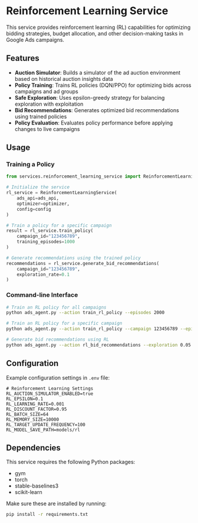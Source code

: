 # Reinforcement Learning Service

This service provides reinforcement learning (RL) capabilities for optimizing bidding strategies, budget allocation, and other decision-making tasks in Google Ads campaigns.

## Features

- **Auction Simulator**: Builds a simulator of the ad auction environment based on historical auction insights data
- **Policy Training**: Trains RL policies (DQN/PPO) for optimizing bids across campaigns and ad groups
- **Safe Exploration**: Uses epsilon-greedy strategy for balancing exploration with exploitation
- **Bid Recommendations**: Generates optimized bid recommendations using trained policies
- **Policy Evaluation**: Evaluates policy performance before applying changes to live campaigns

## Usage

### Training a Policy

```python
from services.reinforcement_learning_service import ReinforcementLearningService

# Initialize the service
rl_service = ReinforcementLearningService(
    ads_api=ads_api,
    optimizer=optimizer,
    config=config
)

# Train a policy for a specific campaign
result = rl_service.train_policy(
    campaign_id="123456789",
    training_episodes=1000
)

# Generate recommendations using the trained policy
recommendations = rl_service.generate_bid_recommendations(
    campaign_id="123456789",
    exploration_rate=0.1
)
```

### Command-line Interface

```bash
# Train an RL policy for all campaigns
python ads_agent.py --action train_rl_policy --episodes 2000

# Train an RL policy for a specific campaign
python ads_agent.py --action train_rl_policy --campaign 123456789 --episodes 2000

# Generate bid recommendations using RL
python ads_agent.py --action rl_bid_recommendations --exploration 0.05
```

## Configuration

Example configuration settings in `.env` file:

```
# Reinforcement Learning Settings
RL_AUCTION_SIMULATOR_ENABLED=true
RL_EPSILON=0.1
RL_LEARNING_RATE=0.001
RL_DISCOUNT_FACTOR=0.95
RL_BATCH_SIZE=64
RL_MEMORY_SIZE=10000
RL_TARGET_UPDATE_FREQUENCY=100
RL_MODEL_SAVE_PATH=models/rl
```

## Dependencies

This service requires the following Python packages:
- gym
- torch
- stable-baselines3
- scikit-learn

Make sure these are installed by running:
```bash
pip install -r requirements.txt
``` 